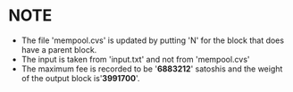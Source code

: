 # NOTE
- The file 'mempool.cvs' is updated by putting 'N' for the block that does have a parent block.
- The input is taken from 'input.txt' and not from 'mempool.cvs'
- The maximum fee is recorded to be '**6883212**' satoshis and the weight of the output block is'**3991700**'.
